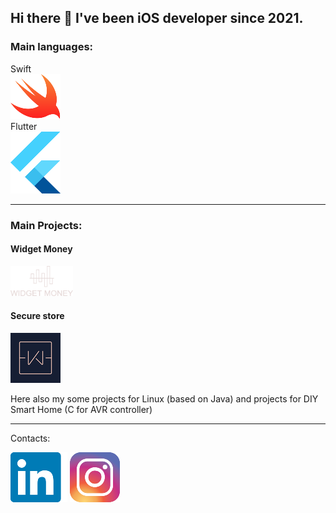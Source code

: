 Hi there 👋
I've been iOS developer since 2021.
---------------------------------------
 
### Main languages: ###
Swift  
![Swift](https://raw.githubusercontent.com/ProstoMC/ProstoMC/main/source/swift.png)  
Flutter  
![Flutter](https://raw.githubusercontent.com/ProstoMC/ProstoMC/main/source/flutter.png)  

---------------------------------------
### Main Projects: ###

#### Widget Money  ####  
</a>   
<a href="https://github.com/ProstoMC/Widget-Money">  
<img src="https://github.com/ProstoMC/Widget-Money/blob/main/Widget%20Money/Assets.xcassets/LaunchImage.imageset/LaunchImage.png?raw=true" width="100" >  
</a>  

#### Secure store ####
[![Secure Store](https://raw.githubusercontent.com/ProstoMC/SecureStore/main/SecureStore/Assets.xcassets/AppIcon.appiconset/80-1.png)](https://github.com/ProstoMC/SecureStore) 



Here also my some projects for Linux (based on Java) and projects for DIY Smart Home (C for AVR controller)

---------------------------------------  
Contacts:

[![LinkedIn](https://raw.githubusercontent.com/ProstoMC/ProstoMC/main/source/linkedin.png)](https://www.linkedin.com/in/%D0%B0%D0%BB%D0%B5%D0%BA%D1%81%D0%B5%D0%B9-%D0%BD%D0%B8%D0%BA%D0%B8%D1%82%D0%B8%D0%BD-b93474127/)
[![Instagram](https://raw.githubusercontent.com/ProstoMC/ProstoMC/main/source/inst.png)](https://www.instagram.com/sloniklovemachine/)



<!--
**ProstoMC/ProstoMC** is a ✨ _special_ ✨ repository because its `README.md` (this file) appears on your GitHub profile.

Here are some ideas to get you started:

- 🔭 I’m currently working on ...
- 🌱 I’m currently learning ...
- 👯 I’m looking to collaborate on ...
- 🤔 I’m looking for help with ...
- 💬 Ask me about ...
- 📫 How to reach me: ...
- 😄 Pronouns: ...
- ⚡ Fun fact: ...
-->
